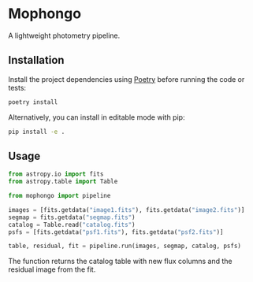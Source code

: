 # Mophongo

A lightweight photometry pipeline.

## Installation

Install the project dependencies using [Poetry](https://python-poetry.org/) before running the code or tests:

```bash
poetry install
```

Alternatively, you can install in editable mode with pip:

```bash
pip install -e .
```

## Usage

```python
from astropy.io import fits
from astropy.table import Table

from mophongo import pipeline

images = [fits.getdata("image1.fits"), fits.getdata("image2.fits")]
segmap = fits.getdata("segmap.fits")
catalog = Table.read("catalog.fits")
psfs = [fits.getdata("psf1.fits"), fits.getdata("psf2.fits")]

table, residual, fit = pipeline.run(images, segmap, catalog, psfs)
```

The function returns the catalog table with new flux columns and the residual image
from the fit.
